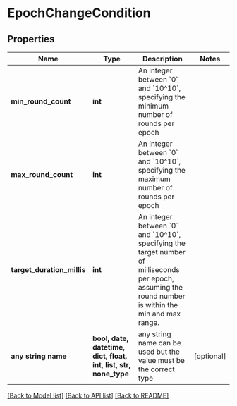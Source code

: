 # EpochChangeCondition


## Properties
Name | Type | Description | Notes
------------ | ------------- | ------------- | -------------
**min_round_count** | **int** | An integer between &#x60;0&#x60; and &#x60;10^10&#x60;, specifying the minimum number of rounds per epoch | 
**max_round_count** | **int** | An integer between &#x60;0&#x60; and &#x60;10^10&#x60;, specifying the maximum number of rounds per epoch | 
**target_duration_millis** | **int** | An integer between &#x60;0&#x60; and &#x60;10^10&#x60;, specifying the target number of milliseconds per epoch, assuming the round number is within the min and max range.  | 
**any string name** | **bool, date, datetime, dict, float, int, list, str, none_type** | any string name can be used but the value must be the correct type | [optional]

[[Back to Model list]](../README.md#documentation-for-models) [[Back to API list]](../README.md#documentation-for-api-endpoints) [[Back to README]](../README.md)



